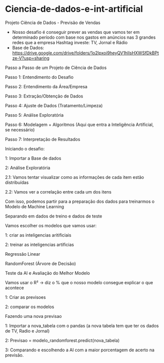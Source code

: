 # Ciencia-de-dados-e-int-artificial
Projeto Ciência de Dados - Previsão de Vendas

- Nosso desafio é conseguir prever as vendas que vamos ter em determinado período com base nos gastos em anúncios nas 3 grandes redes que a empresa Hashtag investe: TV, Jornal e Rádio
- Base de Dados: https://drive.google.com/drive/folders/1o2lpxoi9heyQV1hIlsHXWSfDkBPtze-V?usp=sharing


Passo a Passo de um Projeto de Ciência de Dados

Passo 1: Entendimento do Desafio

Passo 2: Entendimento da Área/Empresa

Passo 3: Extração/Obtenção de Dados

Passo 4: Ajuste de Dados (Tratamento/Limpeza)

Passo 5: Análise Exploratória

Passo 6: Modelagem + Algoritmos (Aqui que entra a Inteligência Artificial, se necessário)

Passo 7: Interpretação de Resultados


Iniciando o desafio:

1: Importar a Base de dados

2: Análise Exploratória

2.1: Vamos tentar visualizar como as informações de cada item estão distribuídas

2.2: Vamos ver a correlação entre cada um dos itens

Com isso, podemos partir para a preparação dos dados para treinarmos o Modelo de Machine Learning

Separando em dados de treino e dados de teste

Vamos escolher os modelos que vamos usar:

1: criar as inteligencias aritificiais

2: treinar as inteligencias artificias



Regressão Linear

RandomForest (Árvore de Decisão)

Teste da AI e Avaliação do Melhor Modelo

Vamos usar o R² -> diz o % que o nosso modelo consegue explicar o que acontece

1: Criar as previsoes

2: comparar os modelos



Fazendo uma nova previsao

1: Importar a nova_tabela com o pandas (a nova tabela tem que ter os dados de TV, Radio e Jornal)

2: Previsao = modelo_randomforest.predict(nova_tabela)

3: Comparando e escolhendo a AI com a maior porcentagem de acerto na previsão.




